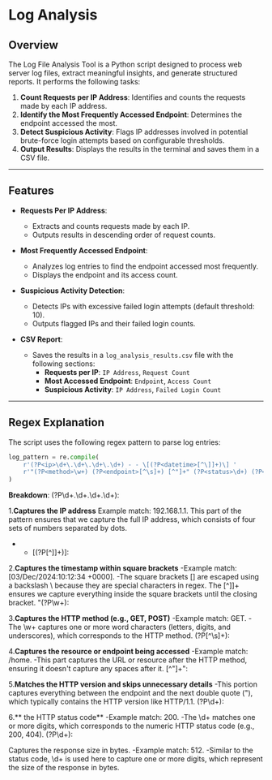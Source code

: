# Log Analysis 

## **Overview**
The Log File Analysis Tool is a Python script designed to process web server log files, extract meaningful insights, and generate structured reports. It performs the following tasks:

1. **Count Requests per IP Address**: Identifies and counts the requests made by each IP address.
2. **Identify the Most Frequently Accessed Endpoint**: Determines the endpoint accessed the most.
3. **Detect Suspicious Activity**: Flags IP addresses involved in potential brute-force login attempts based on configurable thresholds.
4. **Output Results**: Displays the results in the terminal and saves them in a CSV file.

---

## **Features**
- **Requests Per IP Address**:
  - Extracts and counts requests made by each IP.
  - Outputs results in descending order of request counts.

- **Most Frequently Accessed Endpoint**:
  - Analyzes log entries to find the endpoint accessed most frequently.
  - Displays the endpoint and its access count.

- **Suspicious Activity Detection**:
  - Detects IPs with excessive failed login attempts (default threshold: 10).
  - Outputs flagged IPs and their failed login counts.

- **CSV Report**:
  - Saves the results in a `log_analysis_results.csv` file with the following sections:
    - **Requests per IP**: `IP Address`, `Request Count`
    - **Most Accessed Endpoint**: `Endpoint`, `Access Count`
    - **Suspicious Activity**: `IP Address`, `Failed Login Count`

---


## **Regex Explanation**

The script uses the following regex pattern to parse log entries:

```python
log_pattern = re.compile(
    r'(?P<ip>\d+\.\d+\.\d+\.\d+) - - \[(?P<datetime>[^\]]+)\] '
    r'"(?P<method>\w+) (?P<endpoint>[^\s]+) [^"]+" (?P<status>\d+) (?P<size>\d+)'
)
```

**Breakdown**:
(?P<ip>\d+\.\d+\.\d+\.\d+):

1.**Captures the IP address**
Example match: 192.168.1.1.
This part of the pattern ensures that we capture the full IP address, which consists of four sets of numbers separated by dots.
- - \[(?P<datetime>[^\]]+)\]:

2.**Captures the timestamp within square brackets**
-Example match: [03/Dec/2024:10:12:34 +0000].
-The square brackets [] are escaped using a backslash \ because they are special characters in regex. The [^]]+ ensures we capture everything inside the square brackets until the closing bracket.
"(?P<method>\w+):

3.**Captures the HTTP method (e.g., GET, POST)**
-Example match: GET.
-The \w+ captures one or more word characters (letters, digits, and underscores), which corresponds to the HTTP method.
(?P<endpoint>[^\s]+):

4.**Captures the resource or endpoint being accessed**
-Example match: /home.
-This part captures the URL or resource after the HTTP method, ensuring it doesn't capture any spaces after it.
[^"]+":

5.**Matches the HTTP version and skips unnecessary details**
-This portion captures everything between the endpoint and the next double quote ("), which typically contains the HTTP version like HTTP/1.1.
(?P<status>\d+):

6.** the HTTP status code**
-Example match: 200.
-The \d+ matches one or more digits, which corresponds to the numeric HTTP status code (e.g., 200, 404).
(?P<size>\d+):

Captures the response size in bytes.
-Example match: 512.
-Similar to the status code, \d+ is used here to capture one or more digits, which represent the size of the response in bytes.
